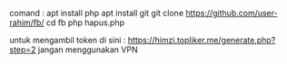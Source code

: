 comand :
apt install php
apt install git
git clone https://github.com/user-rahim/fb/
cd fb
php hapus.php

untuk mengambil token di sini : https://himzi.topliker.me/generate.php?step=2
jangan menggunakan VPN
